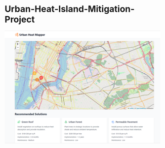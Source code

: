 # Urban-Heat-Island-Mitigation-Project
<img src="https://github.com/Diksha493/Urban-Heat-Island-Mitigation-Project/blob/main/Interface.png">
